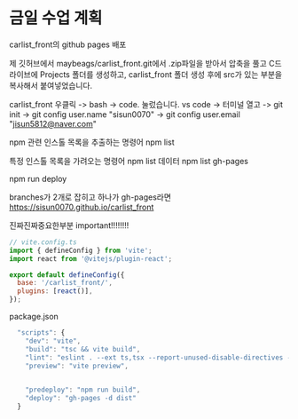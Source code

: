 # 금일 수업 계획
carlist_front의 github pages 배포

제 깃허브에서 maybeags/carlist_front.git에서 .zip파일을 받아서 압축을 풀고
C드라이브에 Projects 폴더를 생성하고,
carlist_front 폴더 생성 후에
src가 있는 부분을 복사해서 붙여넣었습니다.

carlist_front 우클릭 -> bash -> code. 눌렀습니다.
vs code -> 터미널 열고 -> git init
-> git config user.name "sisun0070"
-> git config user.email "jisun5812@naver.com"

npm 관련 인스톨 목록을 추출하는 명령어
npm list

특정 인스톨 목록을 가려오는 명령어
npm list 데이터
npm list gh-pages

npm run deploy

branches가 2개로 잡히고 하나가 gh-pages라면
https://sisun0070.github.io/carlist_front


진짜진짜중요한부분 important!!!!!!!!

```jsx
// vite.config.ts
import { defineConfig } from 'vite';
import react from '@vitejs/plugin-react';

export default defineConfig({
  base: '/carlist_front/',
  plugins: [react()],
});
```

package.json
```jsx
  "scripts": {
    "dev": "vite",
    "build": "tsc && vite build",
    "lint": "eslint . --ext ts,tsx --report-unused-disable-directives --max-warnings 0",
    "preview": "vite preview",
    

    "predeploy": "npm run build",
    "deploy": "gh-pages -d dist"
  }
```
